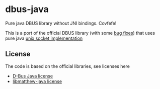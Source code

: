 # dbus-java

Pure java DBUS library without JNI bindings. Covfefe!

This is a port of the official DBUS library (with some [bug fixes](https://github.com/jeanparpaillon/dbus-java)) that uses pure java [unix socket implementation](https://github.com/jnr/jnr-unixsocket)

## License

The code is based on the official libraries, see licenses here

-   [D-Bus Java license](./libmatthew-java.COPYING)
-   [libmatthew-java license](./dbus-java.COPYING)
